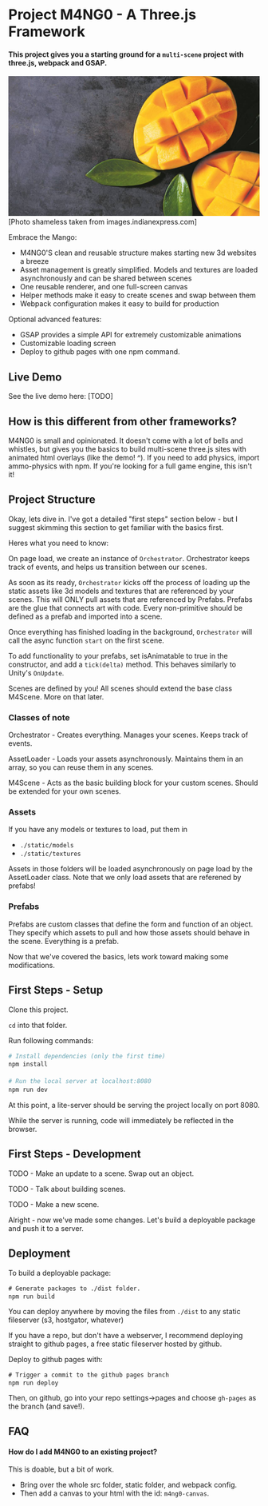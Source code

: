 # Project M4NG0 - A Three.js Framework
#### This project gives you a starting ground for a `multi-scene` project with three.js, webpack and GSAP.

![portal image](mango.jpg)
[Photo shameless taken from images.indianexpress.com]

Embrace the Mango:
- M4NG0'S clean and reusable structure makes starting new 3d websites a breeze
- Asset management is greatly simplified. Models and textures are loaded asynchronously and can be shared between scenes
- One reusable renderer, and one full-screen canvas
- Helper methods make it easy to create scenes and swap between them
- Webpack configuration makes it easy to build for production

Optional advanced features:
- GSAP provides a simple API for extremely customizable animations
- Customizable loading screen
- Deploy to github pages with one npm command.

## Live Demo
See the live demo here: [TODO]

## How is this different from other frameworks?
M4NG0 is small and opinionated. It doesn't come with a lot of bells and whistles, but gives you the basics to build multi-scene three.js sites with animated html overlays (like the demo! ^). If you need to add physics, import ammo-physics with npm. If you're looking for a full game engine, this isn't it!

## Project Structure
Okay, lets dive in. I've got a detailed "first steps" section below - but I suggest skimming this section to get familiar with the basics first.

Heres what you need to know:

On page load, we create an instance of `Orchestrator`. Orchestrator keeps track of events, and helps us transition between our scenes. 

As soon as its ready, `Orchestrator` kicks off the process of loading up the static assets like 3d models and textures that are referenced by your scenes. This will ONLY pull assets that are referenced by Prefabs. Prefabs are the glue that connects art with code. Every non-primitive should be defined as a prefab and imported into a scene.

Once everything has finished loading in the background, `Orchestrator` will call the async function `start` on the first scene.

To add functionality to your prefabs, set isAnimatable to true in the constructor, and add a `tick(delta)` method. This behaves similarly to Unity's `OnUpdate`.

Scenes are defined by you! All scenes should extend the base class M4Scene. More on that later.

### Classes of note
Orchestrator - Creates everything. Manages your scenes. Keeps track of events.

AssetLoader - Loads your assets asynchronously. Maintains them in an array, so you can reuse them in any scenes.

M4Scene - Acts as the basic building block for your custom scenes. Should be extended for your own scenes.

### Assets
If you have any models or textures to load, put them in 
- `./static/models`
- `./static/textures`

Assets in those folders will be loaded asynchronously on page load by the AssetLoader class. Note that we only load assets that are referened by prefabs!

### Prefabs
Prefabs are custom classes that define the form and function of an object. They specify which assets to pull and how those assets should behave in the scene. Everything is a prefab. 

Now that we've covered the basics, lets work toward making some modifications.

## First Steps - Setup
Clone this project.

`cd` into that folder.

Run following commands:

``` bash
# Install dependencies (only the first time)
npm install

# Run the local server at localhost:8080
npm run dev
```
At this point, a lite-server should be serving the project locally on port 8080.

While the server is running, code will immediately be reflected in the browser.

## First Steps - Development
TODO - Make an update to a scene. Swap out an object.

TODO - Talk about building scenes.

TODO - Make a new scene.

Alright - now we've made some changes. Let's build a deployable package and push it to a server.

## Deployment
To build a deployable package:
```
# Generate packages to ./dist folder.
npm run build
```
You can deploy anywhere by moving the files from `./dist` to any static fileserver (s3, hostgator, whatever)

If you have a repo, but don't have a webserver, I recommend deploying straight to github pages, a free static fileserver hosted by github. 

Deploy to github pages with:
```
# Trigger a commit to the github pages branch
npm run deploy
```
Then, on github, go into your repo settings->pages and choose `gh-pages` as the branch (and save!).

## FAQ
#### How do I add M4NG0 to an existing project?
This is doable, but a bit of work.
- Bring over the whole src folder, static folder, and webpack config.
- Then add a canvas to your html with the id: `m4ng0-canvas`.